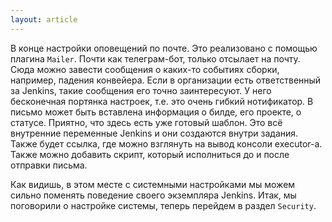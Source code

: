```yaml
---
layout: article
---
```

В конце настройки оповещений по почте. Это реализовано с помощью плагина `Mailer`. Почти как телеграм-бот, только отсылает на почту. Сюда можно завести сообщения о каких-то событиях сборки, например, падения конвейера. Если в организации есть ответственный за Jenkins, такие сообщения его точно заинтересуют. У него бесконечная портянка настроек, т.е. это очень гибкий нотификатор. В письмо может быть вставлена информация о билде, его проекте, о статусе. Приятно, что здесь есть уже готовый шаблон. Это всё внутренние переменные Jenkins и они создаются внутри задания. Также будет ссылка, где можно взглянуть на вывод консоли executor-а. Также можно добавить скрипт, который исполниться до и после отправки письма.

Как видишь, в этом месте с системными настройками мы можем сильно поменять поведение своего экземпляра Jenkins. Итак, мы поговорили о настройке системы, теперь перейдем в раздел `Security`.
